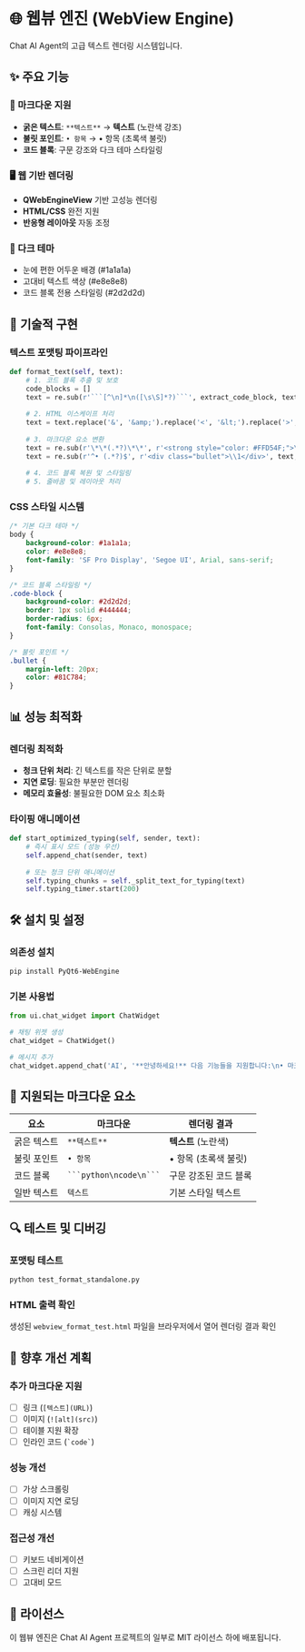 # 🌐 웹뷰 엔진 (WebView Engine)

Chat AI Agent의 고급 텍스트 렌더링 시스템입니다.

## ✨ 주요 기능

### 🎨 마크다운 지원
- **굵은 텍스트**: `**텍스트**` → **텍스트** (노란색 강조)
- **불릿 포인트**: `• 항목` → • 항목 (초록색 불릿)
- **코드 블록**: 구문 강조와 다크 테마 스타일링

### 🖥️ 웹 기반 렌더링
- **QWebEngineView** 기반 고성능 렌더링
- **HTML/CSS** 완전 지원
- **반응형 레이아웃** 자동 조정

### 🌙 다크 테마
- 눈에 편한 어두운 배경 (#1a1a1a)
- 고대비 텍스트 색상 (#e8e8e8)
- 코드 블록 전용 스타일링 (#2d2d2d)

## 🔧 기술적 구현

### 텍스트 포맷팅 파이프라인

```python
def format_text(self, text):
    # 1. 코드 블록 추출 및 보호
    code_blocks = []
    text = re.sub(r'```[^\n]*\n([\s\S]*?)```', extract_code_block, text)
    
    # 2. HTML 이스케이프 처리
    text = text.replace('&', '&amp;').replace('<', '&lt;').replace('>', '&gt;')
    
    # 3. 마크다운 요소 변환
    text = re.sub(r'\*\*(.*?)\*\*', r'<strong style="color: #FFD54F;">\\1</strong>', text)
    text = re.sub(r'^• (.*?)$', r'<div class="bullet">\\1</div>', text, flags=re.MULTILINE)
    
    # 4. 코드 블록 복원 및 스타일링
    # 5. 줄바꿈 및 레이아웃 처리
```

### CSS 스타일 시스템

```css
/* 기본 다크 테마 */
body {
    background-color: #1a1a1a;
    color: #e8e8e8;
    font-family: 'SF Pro Display', 'Segoe UI', Arial, sans-serif;
}

/* 코드 블록 스타일링 */
.code-block {
    background-color: #2d2d2d;
    border: 1px solid #444444;
    border-radius: 6px;
    font-family: Consolas, Monaco, monospace;
}

/* 불릿 포인트 */
.bullet {
    margin-left: 20px;
    color: #81C784;
}
```

## 📊 성능 최적화

### 렌더링 최적화
- **청크 단위 처리**: 긴 텍스트를 작은 단위로 분할
- **지연 로딩**: 필요한 부분만 렌더링
- **메모리 효율성**: 불필요한 DOM 요소 최소화

### 타이핑 애니메이션
```python
def start_optimized_typing(self, sender, text):
    # 즉시 표시 모드 (성능 우선)
    self.append_chat(sender, text)
    
    # 또는 청크 단위 애니메이션
    self.typing_chunks = self._split_text_for_typing(text)
    self.typing_timer.start(200)
```

## 🛠️ 설치 및 설정

### 의존성 설치
```bash
pip install PyQt6-WebEngine
```

### 기본 사용법
```python
from ui.chat_widget import ChatWidget

# 채팅 위젯 생성
chat_widget = ChatWidget()

# 메시지 추가
chat_widget.append_chat('AI', '**안녕하세요!** 다음 기능들을 지원합니다:\n• 마크다운 포맷팅\n• 코드 하이라이팅')
```

## 🎯 지원되는 마크다운 요소

| 요소 | 마크다운 | 렌더링 결과 |
|------|----------|-------------|
| 굵은 텍스트 | `**텍스트**` | **텍스트** (노란색) |
| 불릿 포인트 | `• 항목` | • 항목 (초록색 불릿) |
| 코드 블록 | ` ```python\ncode\n``` ` | 구문 강조된 코드 블록 |
| 일반 텍스트 | `텍스트` | 기본 스타일 텍스트 |

## 🔍 테스트 및 디버깅

### 포맷팅 테스트
```bash
python test_format_standalone.py
```

### HTML 출력 확인
생성된 `webview_format_test.html` 파일을 브라우저에서 열어 렌더링 결과 확인

## 🚀 향후 개선 계획

### 추가 마크다운 지원
- [ ] 링크 (`[텍스트](URL)`)
- [ ] 이미지 (`![alt](src)`)
- [ ] 테이블 지원 확장
- [ ] 인라인 코드 (`` `code` ``)

### 성능 개선
- [ ] 가상 스크롤링
- [ ] 이미지 지연 로딩
- [ ] 캐싱 시스템

### 접근성 개선
- [ ] 키보드 네비게이션
- [ ] 스크린 리더 지원
- [ ] 고대비 모드

## 📝 라이선스

이 웹뷰 엔진은 Chat AI Agent 프로젝트의 일부로 MIT 라이선스 하에 배포됩니다.